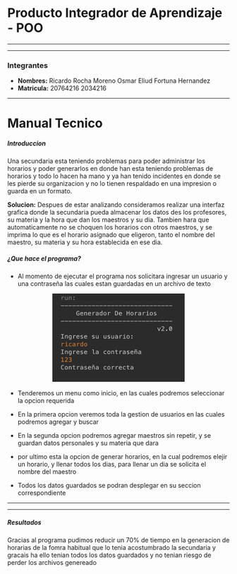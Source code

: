 # Producto Integrador de Aprendizaje - POO
___
___

### Integrantes
* **Nombres:**
Ricardo Rocha Moreno
Osmar Eliud Fortuna Hernandez
* **Matricula:**
20764216
2034216
___
# Manual Tecnico
##### Introduccion
Una secundaria esta teniendo problemas para poder administrar los horarios y poder generarlos en donde han esta teniendo problemas de horarios y todo lo hacen ha mano y ya han tenido incidentes en donde se les pierde su organizacion y no lo tienen respaldado en una impresion o guarda en un formato.


**Solucion:** Despues de estar analizando consideramos realizar una interfaz grafica donde la secundaria pueda almacenar los datos des los profesores, su materia y la hora que dan los maestros y su dia. Tambien hara que automaticamente no se choquen los horarios con otros maestros, y se imprima lo que es el horario asignado que eligeron, tanto el nombre del maestro, su materia y su hora establecida en ese dia.


##### ¿Que hace el programa?



* Al momento de ejecutar el programa nos solicitara ingresar un usuario y una contraseña las cuales estan guardadas en un archivo de texto

<p align="center">
  <img width="300" height="200" src="Documentos/foto1.png">
</p>



* Tenderemos un menu como inicio, en las cuales podremos seleccionar la opcion requerida

* En la primera opcion veremos toda la gestion de usuarios en las cuales podremos agregar y buscar

* En la segunda opcion podremos agregar maestros sin repetir, y se guardan datos personales y su materia que dara

* por ultimo esta la opcion de generar horarios, en la cual podremos elejir un horario, y llenar todos los dias, para llenar un dia se solicita el nombre del maestro

* Todos los datos guardados se podran desplegar en su seccion correspondiente
---
---
##### Resultados
Gracias al programa pudimos reducir un 70% de tiempo en la generacion de horarias de la fomra habitual que lo tenia acostumbrado la secundaria y gracais ha ello tenian todos los datos guardados y no tenian riesgo de perder los archivos genereado
